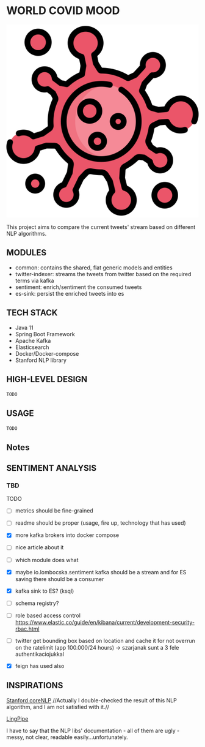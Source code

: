 # WORLD COVID MOOD

![covid](./covid.svg)

This project aims to compare the current tweets' stream based on different NLP algorithms.


## MODULES

- common: contains the shared, flat generic models and entities
- twitter-indexer: streams the tweets from twitter based on the required terms via kafka
- sentiment: enrich/sentiment the consumed tweets
- es-sink: persist the enriched tweets into es


## TECH STACK
- Java 11
- Spring Boot Framework
- Apache Kafka
- Elasticsearch
- Docker/Docker-compose
- Stanford NLP library


## HIGH-LEVEL DESIGN
`TODO`

## USAGE
`TODO`


## Notes


## SENTIMENT ANALYSIS



### TBD


TODO
- [ ] metrics should be fine-grained
- [ ] readme should be proper (usage, fire up, technology that has used)
- [X] more kafka brokers into docker compose
- [ ] nice article about it
- [ ] which module does what
- [X] maybe io.lombocska.sentiment kafka should be a stream and for ES saving there should be a consumer
- [X] kafka sink to ES? (ksql)
- [ ] schema registry?
- [ ] role based access control https://www.elastic.co/guide/en/kibana/current/development-security-rbac.html
- [ ] twitter get bounding box based on location and cache it for not overrun on the ratelimit (app 100.000/24 hours) -> szarjanak sunt a 3 fele authentikaciojukkal
- [X] feign has used also




## INSPIRATIONS

[Stanford coreNLP](https://github.com/stanfordnlp/CoreNLP) 
//Actually I double-checked the result of this NLP algorithm, and I am not satisfied with it.//

[LingPipe]()

I have to say that the NLP libs' documentation - all of them are ugly -  messy, not clear, readable easily...unfortunately. 
